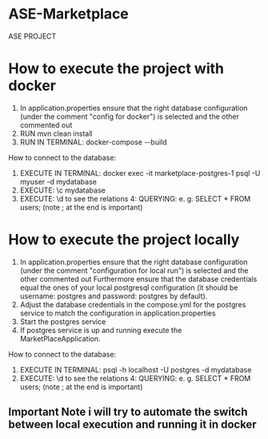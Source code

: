 # ASE-Marketplace
ASE PROJECT

<h1>How to execute the project with docker</h1>
<ol>
    <li>In application.properties ensure that the right database configuration (under the comment "config for docker") is selected and the other commented out</li>
    <li>RUN mvn clean install</li> 
    <li>RUN IN TERMINAL: docker-compose --build </li>
</ol>

How to connect to the database:
1. EXECUTE IN TERMINAL: docker exec -it marketplace-postgres-1 psql -U myuser -d mydatabase 
2. EXECUTE: \c mydatabase
3. EXECUTE: \d to see the relations
4: QUERYING: e. g. SELECT * FROM users; (note ; at the end is important)

<h1>How to execute the project locally</h1>
<ol>
    <li>In application.properties ensure that the right database configuration (under the comment "configuration for local run") is selected and the other commented out
    Furthermore ensure that the database credentials equal the ones of your local postgresql configuration (it should be username: postgres and password: postgres by default).</li>
    <li>Adjust the database credentials in the compose.yml for the postgres service to match the configuration in application.properties</li>
    <li>Start the postgres service</li>
    <li>If postgres service is up and running execute the MarketPlaceApplication.</li>
</ol>

How to connect to the database:
1. EXECUTE IN TERMINAL: psql -h localhost -U postgres -d mydatabase
4. EXECUTE: \d to see the relations
4: QUERYING: e. g. SELECT * FROM users; (note ; at the end is important)

<h2>Important Note i will try to automate the switch between local execution and running it in docker</h2>

